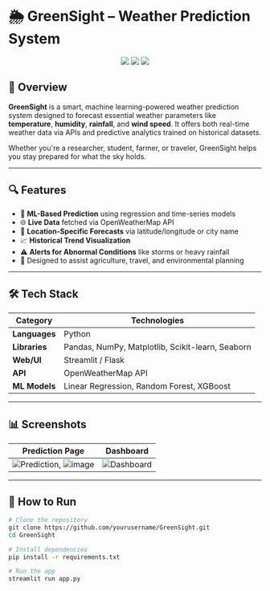 
# 🌦️ GreenSight – Weather Prediction System

<p align="center">
  <img src="https://img.shields.io/badge/Status-Active-success?style=for-the-badge"/>
  <img src="https://img.shields.io/github/languages/top/yourusername/GreenSight?style=for-the-badge" />
  <img src="https://img.shields.io/github/license/yourusername/GreenSight?style=for-the-badge"/>
</p>

## 🧠 Overview

**GreenSight** is a smart, machine learning-powered weather prediction system designed to forecast essential weather parameters like **temperature**, **humidity**, **rainfall**, and **wind speed**. It offers both real-time weather data via APIs and predictive analytics trained on historical datasets.

Whether you're a researcher, student, farmer, or traveler, GreenSight helps you stay prepared for what the sky holds.

---

## 🔍 Features

- 🧠 **ML-Based Prediction** using regression and time-series models  
- 🌐 **Live Data** fetched via OpenWeatherMap API  
- 📍 **Location-Specific Forecasts** via latitude/longitude or city name  
- 📈 **Historical Trend Visualization**  
- ⚠️ **Alerts for Abnormal Conditions** like storms or heavy rainfall  
- 🌱 Designed to assist agriculture, travel, and environmental planning

---

## 🛠️ Tech Stack

| Category       | Technologies |
|----------------|--------------|
| **Languages**  | Python |
| **Libraries**  | Pandas, NumPy, Matplotlib, Scikit-learn, Seaborn |
| **Web/UI**     | Streamlit / Flask |
| **API**        | OpenWeatherMap API |
| **ML Models**  | Linear Regression, Random Forest, XGBoost |

---

## 📊 Screenshots

| Prediction Page | Dashboard |
|-----------------|-----------|
| ![Prediction](![image](https://github.com/user-attachments/assets/e9bbbfd3-ebb3-43aa-ad58-a6f1762e83f5)), ![image](https://github.com/user-attachments/assets/e5def3b5-f96e-49c7-8e2a-54d6d5fddc88) | ![Dashboard](![image](https://github.com/user-attachments/assets/dce8d825-38c7-4762-acf5-c6ae734764ba)) |

---

## 🚀 How to Run

```bash
# Clone the repository
git clone https://github.com/yourusername/GreenSight.git
cd GreenSight

# Install dependencies
pip install -r requirements.txt

# Run the app
streamlit run app.py
